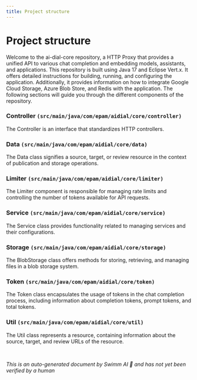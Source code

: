 ```yaml
---
title: Project structure
---
```

# Project structure

Welcome to the ai-dial-core repository, a HTTP Proxy that provides a unified API to various chat completion and embedding models, assistants, and applications. This repository is built using Java 17 and Eclipse Vert.x. It offers detailed instructions for building, running, and configuring the application. Additionally, it provides information on how to integrate Google Cloud Storage, Azure Blob Store, and Redis with the application. The following sections will guide you through the different components of the repository.

### Controller `(src/main/java/com/epam/aidial/core/controller)`

The Controller is an interface that standardizes HTTP controllers.

### Data `(src/main/java/com/epam/aidial/core/data)`

The Data class signifies a source, target, or review resource in the context of publication and storage operations.

### Limiter `(src/main/java/com/epam/aidial/core/limiter)`

The Limiter component is responsible for managing rate limits and controlling the number of tokens available for API requests.

### Service `(src/main/java/com/epam/aidial/core/service)`

The Service class provides functionality related to managing services and their configurations.

### Storage `(src/main/java/com/epam/aidial/core/storage)`

The BlobStorage class offers methods for storing, retrieving, and managing files in a blob storage system.

### Token `(src/main/java/com/epam/aidial/core/token)`

The Token class encapsulates the usage of tokens in the chat completion process, including information about completion tokens, prompt tokens, and total tokens.

### Util `(src/main/java/com/epam/aidial/core/util)`

The Util class represents a resource, containing information about the source, target, and review URLs of the resource.

&nbsp;

*This is an auto-generated document by Swimm AI 🌊 and has not yet been verified by a human*


